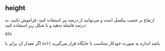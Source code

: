 ## height

ارتفاع بر حسب پیکسل است و می‌توانید از درصد نیز استفاده کنید،
فراموش نکنید، به درصد فاصله ندهید و با شکل زیر استفاده کنید:

``
85%
``

اگر مقدار ان برابر با `null` باشد اندازه به صورت خودکار متناسب با جایگاه قرار می‌گیرید